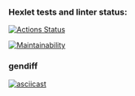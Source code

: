 ### Hexlet tests and linter status:

[![Actions Status](https://github.com/Dar1aK/backend-project-46/actions/workflows/hexlet-check.yml/badge.svg)](https://github.com/Dar1aK/backend-project-46/actions)

[![Maintainability](https://api.codeclimate.com/v1/badges/1e2b2f15e5087078dd56/maintainability)](https://codeclimate.com/github/Dar1aK/backend-project-46/maintainability)

### gendiff

[![asciicast](https://asciinema.org/a/FVew4qwyJMUF9a00rxnGLTxML.svg)](https://asciinema.org/a/FVew4qwyJMUF9a00rxnGLTxML)
